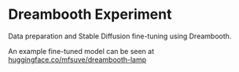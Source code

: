 # Dreambooth Experiment

Data preparation and Stable Diffusion fine-tuning using Dreambooth.

An example fine-tuned model can be seen at [huggingface.co/mfsuve/dreambooth-lamp](https://huggingface.co/mfsuve/dreambooth-lamp)
